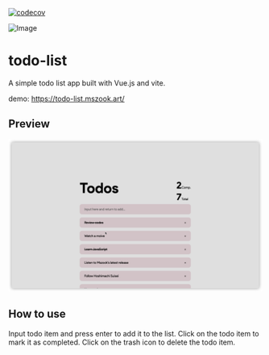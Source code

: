 [![codecov](https://codecov.io/gh/Welander1994/DevelopmentEnvironment/branch/main/graph/badge.svg?token=jFPhxPEehl)](https://codecov.io/gh/Welander1994/DevelopmentEnvironment)

![Image](https://codecov.io/gh/Welander1994/DevelopmentEnvironment/branch/main/graphs/sunburst.svg?token=jFPhxPEehl)

# todo-list

A simple todo list app built with Vue.js and vite.

demo: https://todo-list.mszook.art/


## Preview

![prev](/img/prev.png)

## How to use

Input todo item and press enter to add it to the list. Click on the todo item to mark it as completed. Click on the trash icon to delete the todo item.

